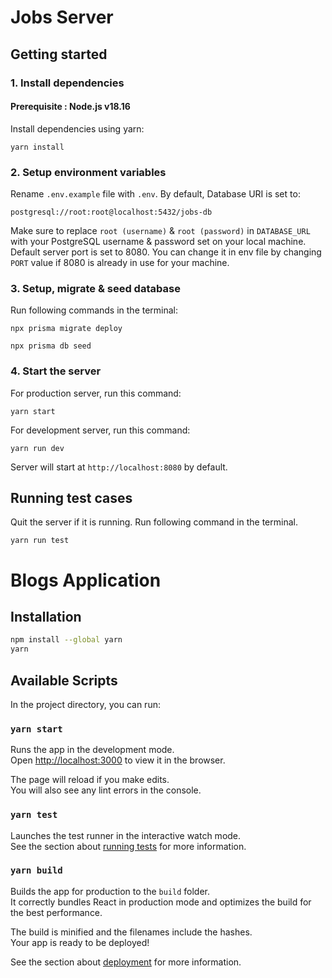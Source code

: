 # Jobs Server

## Getting started

### 1. Install dependencies

#### Prerequisite : Node.js v18.16

Install dependencies using yarn:

```
yarn install
```

### 2. Setup environment variables

Rename `.env.example` file with `.env`.
By default, Database URI is set to:

```
postgresql://root:root@localhost:5432/jobs-db
```

Make sure to replace `root (username)` & `root (password)` in `DATABASE_URL` with your PostgreSQL username & password set on your local machine.
Default server port is set to 8080. You can change it in env file by changing `PORT` value if 8080 is already in use for your machine.

### 3. Setup, migrate & seed database

Run following commands in the terminal:

```
npx prisma migrate deploy
```

```
npx prisma db seed
```

### 4. Start the server

For production server, run this command:

```
yarn start
```

For development server, run this command:

```
yarn run dev
```

Server will start at `http://localhost:8080` by default.

## Running test cases

Quit the server if it is running.
Run following command in the terminal.

```
yarn run test
```

# Blogs Application

## Installation

```sh
npm install --global yarn
yarn
```

## Available Scripts

In the project directory, you can run:

### `yarn start`

Runs the app in the development mode.\
Open [http://localhost:3000](http://localhost:3000) to view it in the browser.

The page will reload if you make edits.\
You will also see any lint errors in the console.

### `yarn test`

Launches the test runner in the interactive watch mode.\
See the section about [running tests](https://facebook.github.io/create-react-app/docs/running-tests) for more information.

### `yarn build`

Builds the app for production to the `build` folder.\
It correctly bundles React in production mode and optimizes the build for the best performance.

The build is minified and the filenames include the hashes.\
Your app is ready to be deployed!

See the section about [deployment](https://facebook.github.io/create-react-app/docs/deployment) for more information.
